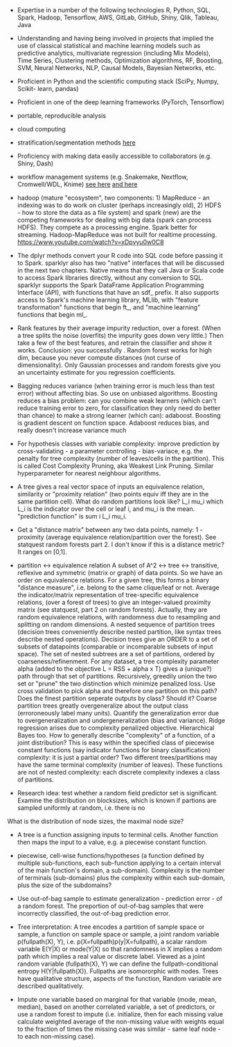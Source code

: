 * Expertise in a number of the following technologies R, Python, SQL, Spark, Hadoop, Tensorflow, AWS, GitLab, GitHub, Shiny, Qlik, Tableau, Java
* Understanding and having being involved in projects that implied the use of classical statistical and machine learning models such as predictive analytics, multivariate regression (including Mix Models), Time Series, Clustering methods, Optimization algorithms, RF, Boosting, SVM, Neural Networks, NLP, Causal Models, Bayesian Networks, etc.

* Proficient in Python and the scientific computing stack (SciPy, Numpy, Scikit- learn, pandas)

* Proficient in one of the deep learning frameworks (PyTorch, Tensorflow)

* portable, reproducible analysis

* cloud computing

* stratification/segmentation methods [here](https://www.qualtrics.com/uk/experience-management/brand/market-segmentation/)

*  Proficiency with making data easily accessible to collaborators (e.g. Shiny, Dash) 

* workflow management systems (e.g. Snakemake, Nextflow, Cromwell/WDL, Knime) [see here](http://blog.booleanbiotech.com/nextflow-snakemake-reflow.html) [and here](http://www.opiniomics.org/the-three-technologies-bioinformaticians-need-to-be-using-right-now/)

* hadoop (mature "ecosystem", two components: 1) MapReduce - an indexing was to do work on cluster (perhaps increasingly old), 2) HDFS - how to store the data as a file system) and spark (new) are the competing frameworks for dealing with big data (spark can process HDFS). They compete as a processing engine. Spark better for streaming. Hadoop-MapReduce was not built for realtime processing. https://www.youtube.com/watch?v=xDpvyu0w0C8

* The dplyr methods convert your R code into SQL code before passing it to Spark. sparklyr also has two "native" interfaces that will be discussed in the next two chapters. Native means that they call Java or Scala code to access Spark libraries directly, without any conversion to SQL. sparklyr supports the Spark DataFrame Application Programming Interface (API), with functions that have an sdf_ prefix. It also supports access to Spark's machine learning library, MLlib, with "feature transformation" functions that begin ft_, and "machine learning" functions that begin ml_.

* Rank features by their average impurity reduction, over a forest. (When a tree splits the noise (overfits) the impurity goes down very little.) Then take a few of the best features, and retrain the classifier and show it works. Conclusion: you successfully . Random forest works for high dim, because you never compute distances (not curse of dimensionality). Only Gaussian processes and random forests give you an uncertainty estimate for you regression coefficients.

* Bagging reduces variance (when training error is much less than test error) without affecting bias. So use on unbiased algorithms. Boosting reduces a bias problem: can you combine weak learners (which can't reduce training error to zero, for classification they only need do better than chance) to make a strong learner (which can): adaboost. Boosting is gradient descent on function space. Adaboost reduces bias, and really doesn't increase variance much

* For hypothesis classes with variable complexity: improve prediction by cross-validating - a parameter controlling - bias-variace, e.g. the penalty for tree complexity (number of leaves/cells in the partition). This is called Cost Complexity Pruning, aka Weakest Link Pruning. Similar hyperparameter for nearest neighbour algorithms. 

* A tree gives a real vector space of inputs an equivalence relation, similarity or "proximity relation" (two points equiv iff they are in the same partition  cell). What do random partitions look like? L_i mu_i which L_i is the indicator over the cell or leaf i, and mu_i is the mean. "prediction function" is sum i L_i mu_i.

* Get a "distance matrix" between any two data points, namely: 1 - proximity (average equivalence relation/partition over the forest). See statquest random forests part 2. I don't know if this is a distance metric? It ranges on [0,1]. 

* partition <-> equivalence relation A subset of A^2 <-> tree <-> transitive, reflexive and symmetric (matrix or graph) of data points. So we have an order on equivalence relations. For a given tree, this forms a binary "distance measure", i.e. belong to the same clique/leaf or not. Average the indicator/matrix representation of tree-specific equivalence relations, (over a forest of trees) to give an integer-valued proximity matrix (see statquest, part 2 on random forests). Actually, they are random equivalence relations, with randomness due to resampling and splitting on random dimensions. A nested sequence of partition trees (decision trees conveniently describe nested partition, like syntax trees describe nested operations). Decision trees give an ORDER to a set of subsets of datapoints (comparable or incomparable subsets of input space). The set of nested subtrees are a set of partitions, ordered by coarseness/refinenment. For any dataset, a tree complexity parameter alpha (added to the objective L = RSS + alpha x T) gives a (unique?) path through that set of partitions. Recursively, greedily union the two set or "prune" the two distinction which minimize penalized loss. Use cross validation to pick alpha and therefore one partition on this path? Does the finest partition seperate outputs by class? Should it? Coarse partition trees greatly overgeneralize about the output class (erroroneously label many units). Quantify the generalization error due to overgeneralization and undergeneralization (bias and variance). Ridge regression arises due to complexity penalized objective. Hierarchical Bayes too. How to generally describe "complexity" of a function, of a joint distribution? This is easy within the specified class of piecewise constant functions (say indicator functions for binary classification) complexity: it is just a partial order? Two different trees/partitions may have the same terminal complexity (number of leaves). These functions are not of nested complexity: each discrete complexity indexes a class of partitions.

* Research idea: test whether a random field predictor set is significant. Examine the distribution on blocksizes, which is known if partions are sampled uniformly at random, i.e. there is no 

What is the distribution of node sizes, the maximal node size? 

* A tree is a function assigning inputs to terminal cells. Another function then maps the input to a value, e.g. a piecewise constant function. 

* piecewise, cell-wise functions/hypotheses (a function defined by multiple sub-functions, each sub-function applying to a certain interval of the main function's domain, a sub-domain). Complexity is the number of terminals (sub-domains) plus the complexity within each sub-domain, plus the size of the subdomains?
 
* Use out-of-bag sample to estimate generalization - prediction error - of a random forest. The preportion of out-of-bag samples that were incorrectly classified, the out-of-bag prediction error.

* Tree interpretation: A tree encodes a partition of sample space or sample, a function on sample space or sample, a joint random variable p(fullpath(X), Y), i.e. p(X=fullpath)p(y|X=fullpath), a scalar random variable E(Y|X) or mode(Y|X) so that randomness in X implies a random path which implies a real value or discrete label. Viewed as a joint random variable (fullpath(X), Y) we can define the fullpath-conditional entropy  H(Y|fullpath(X)). Fullpaths are isomororphic with nodes. Trees have qualitative structure, aspects of the function, Random variable are described qualitatively. 

* Impute one variable based on marginal for that variable (mode, mean, median), based on another correlated variable, a set of predictors, or use a random forest to impute (i.e. initialize, then for each missing value calculate weighted average of the non-missing value with weights equal to the fraction of times the missing case was similar - same leaf node - to each non-missing case).
